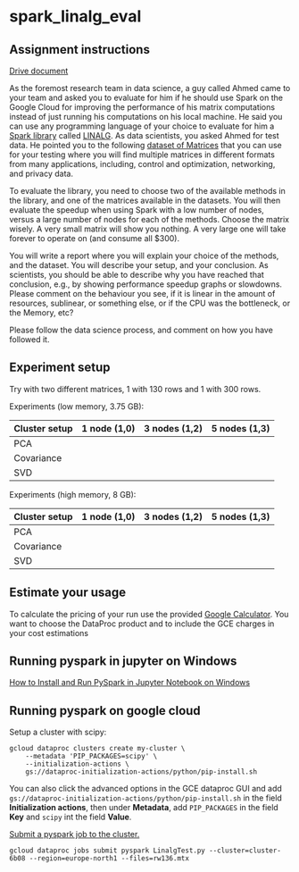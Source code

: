 # spark_linalg_eval

## Assignment instructions

[Drive document](https://docs.google.com/document/d/1D6xGA-gf5tV6njvIIySMIDXnS7Ay0YAI2eoepXWoX8c/edit)

As the foremost research team in data science, a guy called Ahmed came to your team and asked you to evaluate for him if he should use Spark on the Google Cloud for improving the performance of his matrix computations instead of just running his computations on his local machine. He said you can use any programming language of your choice to evaluate for him a [Spark library](http://spark.apache.org/docs/2.4.3/api/python/pyspark.mllib.html#module-pyspark.mllib.linalg) called [LINALG](https://shivaram.org/publications/matrix-spark-kdd.pdf). As data scientists, you asked Ahmed for test data. He pointed you to the following [dataset of Matrices](https://sparse.tamu.edu/) that you can use for your testing where you will find multiple matrices in different formats from many applications, including, control and optimization, networking, and privacy data.

To evaluate the library, you need to choose two of the available methods in the library, and one of the matrices available in the datasets. You will then evaluate the speedup when using Spark with a low number of nodes, versus a large number of nodes for each of the methods. Choose the matrix wisely. A very small matrix will show you nothing. A very large one will take forever to operate on (and consume all $300).   

You will write a report where you will explain your choice of the methods, and the dataset. You will describe your setup, and your conclusion. As scientists, you should be able to describe why you have reached that conclusion, e.g., by showing performance speedup graphs or slowdowns. Please comment on the behaviour you see, if it is linear in the amount of resources, sublinear, or something else, or if the CPU was the bottleneck, or the Memory, etc? 

Please follow the data science process, and comment on how you have followed it.

## Experiment setup

Try with two different matrices, 1 with 130 rows and 1 with 300 rows.

Experiments (low memory, 3.75 GB):

| Cluster setup           |  1 node (1,0) | 3 nodes (1,2) | 5 nodes (1,3) |
|----------------|---------------|---------------|---------------|
| PCA            |               |               |               |
| Covariance     |               |               |               |
| SVD            |               |               |               |

Experiments (high memory, 8 GB):

| Cluster setup               |  1 node (1,0) | 3 nodes (1,2) | 5 nodes (1,3) |
|----------------|---------------|---------------|---------------|
| PCA            |               |               |               |
| Covariance     |               |               |               |
| SVD            |               |               |               |

## Estimate your usage

To calculate the pricing of your run use the provided [Google Calculator](https://cloud.google.com/products/calculator/). You want to choose the DataProc product and to include the GCE charges in your cost estimations


## Running pyspark in jupyter on Windows

[How to Install and Run PySpark in Jupyter Notebook on Windows](https://changhsinlee.com/install-pyspark-windows-jupyter/)

## Running pyspark on google cloud

Setup a cluster with scipy:
```
gcloud dataproc clusters create my-cluster \
    --metadata 'PIP_PACKAGES=scipy' \
    --initialization-actions \
    gs://dataproc-initialization-actions/python/pip-install.sh
```
You can also click the advanced options in the GCE dataproc GUI and add `gs://dataproc-initialization-actions/python/pip-install.sh` in the field **Initialization actions**, then under **Metadata**, add `PIP_PACKAGES` in the field **Key** and `scipy` int the field **Value**.

[Submit a pyspark job to the cluster.](https://cloud.google.com/sdk/gcloud/reference/dataproc/jobs/submit/pyspark)

```
gcloud dataproc jobs submit pyspark LinalgTest.py --cluster=cluster-6b08 --region=europe-north1 --files=rw136.mtx
```
